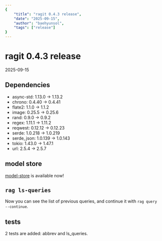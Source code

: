 ```yaml
---
{
    "title": "ragit 0.4.3 release",
    "date": "2025-09-15",
    "author": "baehyunsol",
    "tags": ["release"]
}
---
```


# ragit 0.4.3 release

2025-09-15

## Dependencies

- async-std: 1.13.0 -> 1.13.2
- chrono: 0.4.40 -> 0.4.41
- flate2: 1.1.0 -> 1.1.2
- image: 0.25.5 -> 0.25.6
- rand: 0.9.0 -> 0.9.2
- regex: 1.11.1 -> 1.11.2
- reqwest: 0.12.12 -> 0.12.23
- serde: 1.0.218 -> 1.0.219
- serde_json: 1.0.139 -> 1.0.143
- tokio: 1.43.0 -> 1.47.1
- url: 2.5.4 -> 2.5.7

## model store

[model-store](https://ragit.baehyunsol.com/ai-model) is available now!

## `rag ls-queries`

Now you can see the list of previous queries, and continue it with `rag query --continue`.

## tests

2 tests are added: abbrev and ls_queries.
